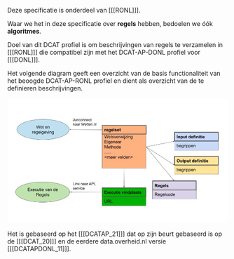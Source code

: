 Deze specificatie is onderdeel van [[[RONL]]].

<p class="note" title="scope">
Waar we het in deze specificatie over <b>regels</b> hebben, bedoelen we óók <b>algoritmes</b>.</p>

Doel van dit DCAT profiel is om beschrijvingen van regels te verzamelen in [[[RONL]]] die compatibel zijn met het DCAT-AP-DONL profiel voor [[[DONL]]].

Het volgende diagram geeft een overzicht van de basis functionaliteit van het beoogde DCAT-AP-RONL profiel en dient als overzicht van de te definieren beschrijvingen.

![klassen-en-relaties](./media/DCAT-AP-RONL.jpg "Klassen en relaties")

Het is gebaseerd op het [[[DCATAP_21]]] dat op zijn beurt gebaseerd is op de [[[DCAT_20]]] en de eerdere data.overheid.nl versie [[[DCATAPDONL_11]]].
